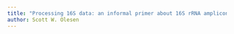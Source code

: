 ```yaml
---
title: "Processing 16S data: an informal primer about 16S rRNA amplicon data"
author: Scott W. Olesen
---
```

